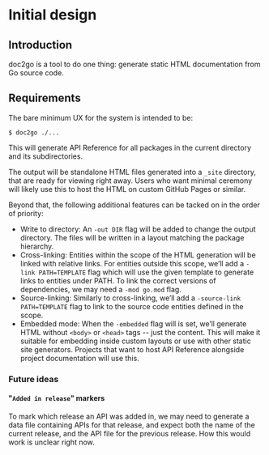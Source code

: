 # Initial design

## Introduction

doc2go is a tool to do one thing:
generate static HTML documentation from Go source code.

## Requirements

The bare minimum UX for the system is intended to be:

```
$ doc2go ./...
```

This will generate API Reference for all packages
in the current directory and its subdirectories.

The output will be standalone HTML files
generated into a `_site` directory,
that are ready for viewing right away.
Users who want minimal ceremony will likely use this
to host the HTML on custom GitHub Pages or similar.

Beyond that, the following additional features
can be tacked on in the order of priority:

* Write to directory:
  An `-out DIR` flag will be added
  to change the output directory.
  The files will be written in a layout
  matching the package hierarchy.
* Cross-linking:
  Entities within the scope of the HTML generation
  will be linked with relative links.
  For entities outside this scope,
  we’ll add a `-link PATH=TEMPLATE` flag
  which will use the given template to generate links
  to entities under PATH.
  To link the correct versions of dependencies,
  we may need a `-mod go.mod` flag.
* Source-linking:
  Similarly to cross-linking,
  we’ll add a `-source-link PATH=TEMPLATE` flag
  to link to the source code entities defined in the scope.
* Embedded mode:
  When the `-embedded` flag will is set,
  we’ll generate HTML without `<body>` or `<head>` tags -- just the content.
  This will make it suitable for embedding inside custom layouts
  or use with other static site generators.
  Projects that want to host API Reference alongside project documentation
  will use this.

### Future ideas

#### "`Added in release`" markers

To mark which release an API was added in, we may need to generate a
data file containing APIs for that release, and expect both the name of
the current release, and the API file for the previous release. How this
would work is unclear right now.
